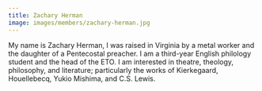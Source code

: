 ```yaml
---
title: Zachary Herman
image: images/members/zachary-herman.jpg
---
```

My name is Zachary Herman, I was raised in Virginia by a metal worker and the daughter of a Pentecostal preacher. I am a third-year English philology student and the head of the ETO. I am interested in theatre, theology, philosophy, and literature; particularly the works of Kierkegaard, Houellebecq, Yukio Mishima, and C.S. Lewis.
